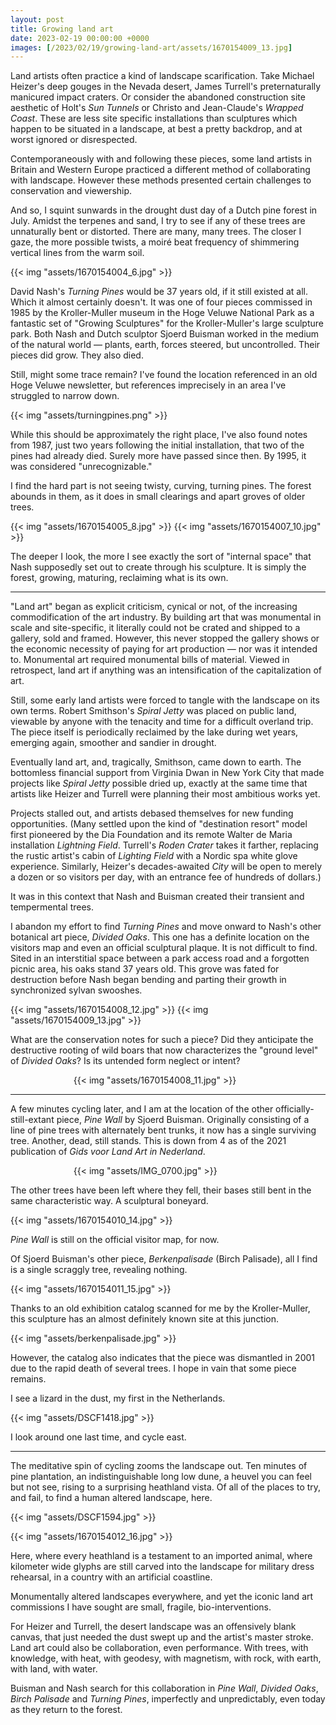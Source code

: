 ```yaml
---
layout: post
title: Growing land art
date: 2023-02-19 00:00:00 +0000
images: [/2023/02/19/growing-land-art/assets/1670154009_13.jpg]
---
```


Land artists often practice a kind of landscape scarification. Take Michael Heizer's deep gouges in the Nevada desert, James Turrell's preternaturally manicured impact craters. Or consider the abandoned construction site aesthetic of Holt's *Sun Tunnels* or Christo and Jean-Claude's *Wrapped Coast*. These are less site specific installations than sculptures which happen to be situated in a landscape, at best a pretty backdrop, and at worst ignored or disrespected.

Contemporaneously with and following these pieces, some land artists in Britain and Western Europe practiced a different method of collaborating with landscape. However these methods presented certain challenges to conservation and viewership.

And so, I squint sunwards in the drought dust day of a Dutch pine forest in July. Amidst the terpenes and sand, I try to see if any of these trees are unnaturally bent or distorted. There are many, many trees. The closer I gaze, the more possible twists, a moiré beat frequency of shimmering vertical lines from the warm soil.

{{< img "assets/1670154004_6.jpg" >}}

David Nash's *Turning Pines* would be 37 years old, if it still existed at all. Which it almost certainly doesn't. It was one of four pieces commissed in 1985 by the Kroller-Muller museum in the Hoge Veluwe National Park as a fantastic set of "Growing Sculptures" for the Kroller-Muller's large sculpture park. Both Nash and Dutch sculptor Sjoerd Buisman worked in the medium of the natural world — plants, earth, forces steered, but uncontrolled. Their pieces did grow. They also died.

Still, might some trace remain? I've found the location referenced in an old Hoge Veluwe newsletter, but references imprecisely in an area I've struggled to narrow down. 

<div style="margin-left: auto; margin-right: auto;">

{{< img "assets/turningpines.png" >}}
</div>

While this should be approximately the right place, I've also found notes from 1987, just two years following the initial installation, that two of the pines had already died. Surely more have passed since then. By 1995, it was considered "unrecognizable."

I find the hard part is not seeing twisty, curving, turning pines. The forest abounds in them, as it does in small clearings and apart groves of older trees.

<div class="multi">
{{< img "assets/1670154005_8.jpg" >}}
{{< img "assets/1670154007_10.jpg" >}}
</div>

The deeper I look, the more I see exactly the sort of "internal space" that Nash supposedly set out to create through his sculpture. It is simply the forest, growing, maturing, reclaiming what is its own.

- - -

"Land art" began as explicit criticism, cynical or not, of the increasing commodification of the art industry. By building art that was monumental in scale and site-specific, it literally could not be crated and shipped to a gallery, sold and framed. However, this never stopped the gallery shows or the economic necessity of paying for art production — nor was it intended to. Monumental art required monumental bills of material. Viewed in retrospect, land art if anything was an intensification of the capitalization of art.

Still, some early land artists were forced to tangle with the landscape on its own terms. Robert Smithson's *Spiral Jetty* was placed on public land, viewable by anyone with the tenacity and time for a difficult overland trip. The piece itself is periodically reclaimed by the lake during wet years, emerging again, smoother and sandier in drought.

Eventually land art, and, tragically, Smithson, came down to earth. The bottomless financial support from Virginia Dwan in New York City that made projects like *Spiral Jetty* possible dried up, exactly at the same time that artists like Heizer and Turrell were planning their most ambitious works yet.

Projects stalled out, and artists debased themselves for new funding opportunities. (Many settled upon the kind of "destination resort" model first pioneered by the Dia Foundation and its remote Walter de Maria installation *Lightning Field*. Turrell's *Roden Crater* takes it farther, replacing the rustic artist's cabin of *Lighting Field* with a Nordic spa white glove experience. Similarly, Heizer's decades-awaited *City* will be open to merely a dozen or so visitors per day, with an entrance fee of hundreds of dollars.)

It was in this context that Nash and Buisman created their transient and tempermental trees.

I abandon my effort to find *Turning Pines* and move onward to Nash's other botanical art piece, *Divided Oaks*. This one has a definite location on the visitors map and even an official sculptural plaque. It is not difficult to find. Sited in an interstitial space between a park access road and a forgotten picnic area, his oaks stand 37 years old. This grove was fated for destruction before Nash began bending and parting their growth in synchronized sylvan swooshes.

{{< img "assets/1670154008_12.jpg" >}}
{{< img "assets/1670154009_13.jpg" >}}

What are the conservation notes for such a piece? Did they anticipate the destructive rooting of wild boars that now characterizes the "ground level" of _Divided Oaks_? Is its untended form neglect or intent?

<div style="width: 60%; margin-left: auto; margin-right: auto;">

{{< img "assets/1670154008_11.jpg" >}}
</div>

- - - 

A few minutes cycling later, and I am at the location of the other officially-still-extant piece, *Pine Wall* by Sjoerd Buisman. Originally consisting of a line of pine trees with alternately bent trunks, it now has a single surviving tree. Another, dead, still stands. This is down from 4 as of the 2021 publication of *Gids voor Land Art in Nederland*.

<div style="width: 60%; margin-left: auto; margin-right: auto;">

{{< img "assets/IMG_0700.jpg" >}}
</div>

The other trees have been left where they fell, their bases still bent in the same characteristic way. A sculptural boneyard.

{{< img "assets/1670154010_14.jpg" >}}

*Pine Wall* is still on the official visitor map, for now.

Of Sjoerd Buisman's other piece, *Berkenpalisade* (Birch Palisade), all I find is a single scraggly tree, revealing nothing.

 {{< img "assets/1670154011_15.jpg" >}}

Thanks to an old exhibition catalog scanned for me by the Kroller-Muller, this sculpture has an almost definitely known site at this junction.

{{< img "assets/berkenpalisade.jpg" >}}

However, the catalog also indicates that the piece was dismantled in 2001 due to the rapid death of several trees. I hope in vain that some piece remains.

I see a lizard in the dust, my first in the Netherlands.

{{< img "assets/DSCF1418.jpg" >}}

I look around one last time, and cycle east.

- - -

The meditative spin of cycling zooms the landscape out. Ten minutes of pine plantation, an indistinguishable long low dune, a heuvel you can feel but not see, rising to a surprising heathland vista. Of all of the places to try, and fail, to find a human altered landscape, here.

<div class="multi">
{{< img "assets/DSCF1594.jpg" >}}

{{< img "assets/1670154012_16.jpg" >}}
</div>

Here, where every heathland is a testament to an imported animal, where kilometer wide glyphs are still carved into the landscape for military dress rehearsal, in a country with an artificial coastline.

Monumentally altered landscapes everywhere, and yet the iconic land art commissions I have sought are small, fragile, bio-interventions.

For Heizer and Turrell, the desert landscape was an offensively blank canvas, that just needed the dust swept up and the artist's master stroke. Land art could also be collaboration, even performance. With trees, with knowledge, with heat, with geodesy, with magnetism, with rock, with earth, with land, with water.

Buisman and Nash search for this collaboration in *Pine Wall*, *Divided Oaks*, *Birch Palisade* and *Turning Pines*, imperfectly and unpredictably, even today as they return to the forest.